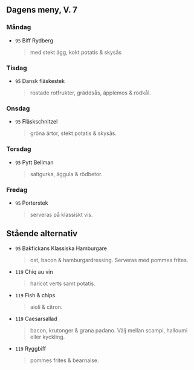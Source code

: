 ## Dagens meny, V. 7

### Måndag

* `95` Biff Rydberg 
  > med stekt ägg, kokt potatis & skysås

### Tisdag

* `95` Dansk fläskestek 
  > rostade rotfrukter, gräddsås, äpplemos & rödkål.

### Onsdag

* `95` Fläskschnitzel   
  > gröna ärtor, stekt potatis & skysås.

### Torsdag

* `95` Pytt Bellman 
  > saltgurka, äggula & rödbetor.

### Fredag

* `95` Porterstek
  > serveras på klassiskt vis.


## Stående alternativ

* `95` Bakfickans Klassiska Hamburgare
  > ost, bacon & hamburgardressing. Serveras med pommes frites.

* `119` Chiq au vin 
  > haricot verts samt potatis.

* `119` Fish & chips 
  > aioli & citron.

* `119` Caesarsallad
  > bacon, krutonger & grana padano. Välj mellan scampi, halloumi eller kyckling.
  
* `119` Ryggbiff 
  > pommes frites & bearnaise.

